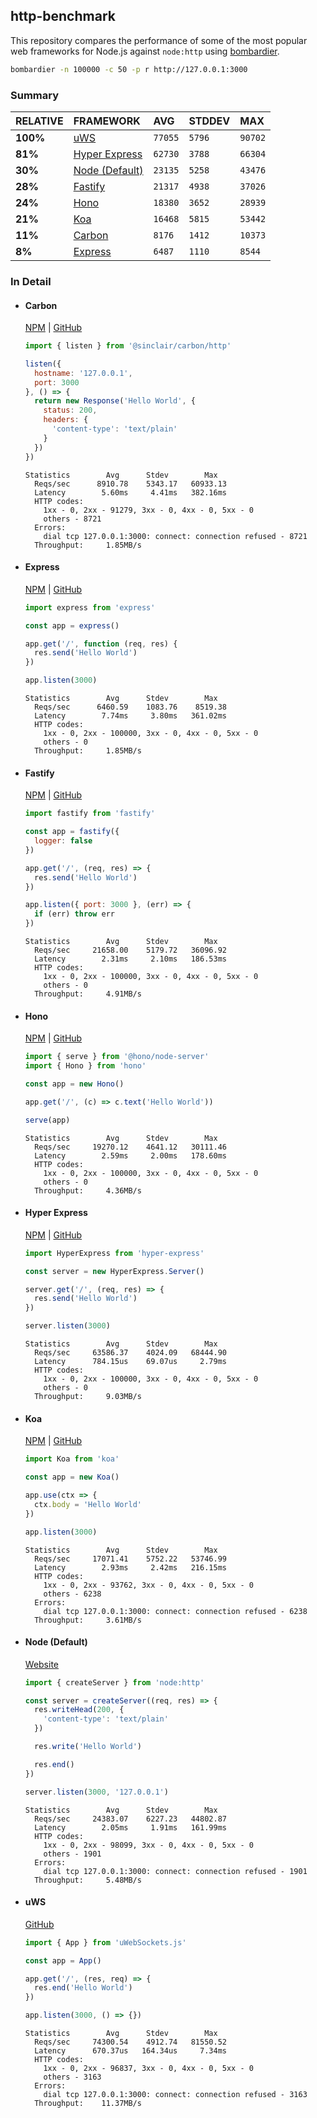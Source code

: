 ## http-benchmark

This repository compares the performance of some of the most popular web frameworks for Node.js against `node:http` using [bombardier](https://github.com/codesenberg/bombardier).

```bash
bombardier -n 100000 -c 50 -p r http://127.0.0.1:3000
```

### Summary

| RELATIVE | FRAMEWORK | AVG | STDDEV | MAX |
| :--- | :--- | :--- | :--- | :--- |
| **100%** | [uWS](#uws) | `77055` | `5796` | `90702` |
| **81%** | [Hyper Express](#hyper-express) | `62730` | `3788` | `66304` |
| **30%** | [Node (Default)](#node-default) | `23135` | `5258` | `43476` |
| **28%** | [Fastify](#fastify) | `21317` | `4938` | `37026` |
| **24%** | [Hono](#hono) | `18380` | `3652` | `28939` |
| **21%** | [Koa](#koa) | `16468` | `5815` | `53442` |
| **11%** | [Carbon](#carbon) | `8176` | `1412` | `10373` |
| **8%** | [Express](#express) | `6487` | `1110` | `8544` |


### In Detail

- #### Carbon
  [NPM](https://npmjs.com/@sinclair/carbon) | [GitHub](https://github.com/sinclairzx81/carbon)
  ```js
  import { listen } from '@sinclair/carbon/http'

  listen({
    hostname: '127.0.0.1',
    port: 3000
  }, () => {
    return new Response('Hello World', {
      status: 200,
      headers: {
        'content-type': 'text/plain'
      }
    })
  })
  ```

  ```
  Statistics        Avg      Stdev        Max
    Reqs/sec      8910.78    5343.17   60933.13
    Latency        5.60ms     4.41ms   382.16ms
    HTTP codes:
      1xx - 0, 2xx - 91279, 3xx - 0, 4xx - 0, 5xx - 0
      others - 8721
    Errors:
      dial tcp 127.0.0.1:3000: connect: connection refused - 8721
    Throughput:     1.85MB/s
  ```

- #### Express
  [NPM](https://npmjs.com/express) | [GitHub](https://github.com/expressjs/express)
  ```js
  import express from 'express'

  const app = express()

  app.get('/', function (req, res) {
    res.send('Hello World')
  })

  app.listen(3000)
  ```

  ```
  Statistics        Avg      Stdev        Max
    Reqs/sec      6460.59    1083.76    8519.38
    Latency        7.74ms     3.80ms   361.02ms
    HTTP codes:
      1xx - 0, 2xx - 100000, 3xx - 0, 4xx - 0, 5xx - 0
      others - 0
    Throughput:     1.85MB/s
  ```

- #### Fastify
  [NPM](https://npmjs.com/fastify) | [GitHub](https://github.com/fastify/fastify)
  ```js
  import fastify from 'fastify'

  const app = fastify({
    logger: false
  })

  app.get('/', (req, res) => {
    res.send('Hello World')
  })

  app.listen({ port: 3000 }, (err) => {
    if (err) throw err
  })
  ```

  ```
  Statistics        Avg      Stdev        Max
    Reqs/sec     21658.00    5179.72   36096.92
    Latency        2.31ms     2.10ms   186.53ms
    HTTP codes:
      1xx - 0, 2xx - 100000, 3xx - 0, 4xx - 0, 5xx - 0
      others - 0
    Throughput:     4.91MB/s
  ```

- #### Hono
  [NPM](https://npmjs.com/hono) | [GitHub](https://github.com/honojs/hono)
  ```js
  import { serve } from '@hono/node-server'
  import { Hono } from 'hono'

  const app = new Hono()

  app.get('/', (c) => c.text('Hello World'))

  serve(app)
  ```

  ```
  Statistics        Avg      Stdev        Max
    Reqs/sec     19270.12    4641.12   30111.46
    Latency        2.59ms     2.00ms   178.60ms
    HTTP codes:
      1xx - 0, 2xx - 100000, 3xx - 0, 4xx - 0, 5xx - 0
      others - 0
    Throughput:     4.36MB/s
  ```

- #### Hyper Express
  [NPM](https://npmjs.com/hyper-express) | [GitHub](https://github.com/kartikk221/hyper-express)
  ```js
  import HyperExpress from 'hyper-express'

  const server = new HyperExpress.Server()

  server.get('/', (req, res) => {
    res.send('Hello World')
  })

  server.listen(3000)
  ```

  ```
  Statistics        Avg      Stdev        Max
    Reqs/sec     63586.37    4024.09   68444.90
    Latency      784.15us    69.07us     2.79ms
    HTTP codes:
      1xx - 0, 2xx - 100000, 3xx - 0, 4xx - 0, 5xx - 0
      others - 0
    Throughput:     9.03MB/s
  ```

- #### Koa
  [NPM](https://npmjs.com/koa) | [GitHub](https://github.com/koajs/koa)
  ```js
  import Koa from 'koa'

  const app = new Koa()

  app.use(ctx => {
    ctx.body = 'Hello World'
  })

  app.listen(3000)
  ```

  ```
  Statistics        Avg      Stdev        Max
    Reqs/sec     17071.41    5752.22   53746.99
    Latency        2.93ms     2.42ms   216.15ms
    HTTP codes:
      1xx - 0, 2xx - 93762, 3xx - 0, 4xx - 0, 5xx - 0
      others - 6238
    Errors:
      dial tcp 127.0.0.1:3000: connect: connection refused - 6238
    Throughput:     3.61MB/s
  ```

- #### Node (Default)
  [Website](https://nodejs.org/api/http.html)
  ```js
  import { createServer } from 'node:http'

  const server = createServer((req, res) => {
    res.writeHead(200, {
      'content-type': 'text/plain'
    })

    res.write('Hello World')

    res.end()
  })

  server.listen(3000, '127.0.0.1')
  ```

  ```
  Statistics        Avg      Stdev        Max
    Reqs/sec     24383.07    6227.23   44802.87
    Latency        2.05ms     1.91ms   161.99ms
    HTTP codes:
      1xx - 0, 2xx - 98099, 3xx - 0, 4xx - 0, 5xx - 0
      others - 1901
    Errors:
      dial tcp 127.0.0.1:3000: connect: connection refused - 1901
    Throughput:     5.48MB/s
  ```

- #### uWS
  [GitHub](https://github.com/uNetworking/uWebSockets.js)
  ```js
  import { App } from 'uWebSockets.js'

  const app = App()

  app.get('/', (res, req) => {
    res.end('Hello World')
  })

  app.listen(3000, () => {})
  ```

  ```
  Statistics        Avg      Stdev        Max
    Reqs/sec     74300.54    4912.74   81550.52
    Latency      670.37us   164.34us     7.34ms
    HTTP codes:
      1xx - 0, 2xx - 96837, 3xx - 0, 4xx - 0, 5xx - 0
      others - 3163
    Errors:
      dial tcp 127.0.0.1:3000: connect: connection refused - 3163
    Throughput:    11.37MB/s
  ```


